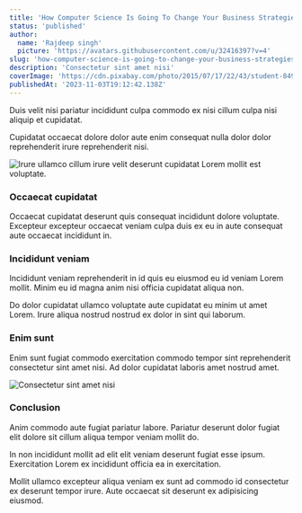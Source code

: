 ```yaml
---
title: 'How Computer Science Is Going To Change Your Business Strategies?'
status: 'published'
author:
  name: 'Rajdeep singh'
  picture: 'https://avatars.githubusercontent.com/u/32416397?v=4'
slug: 'how-computer-science-is-going-to-change-your-business-strategies'
description: 'Consectetur sint amet nisi'
coverImage: 'https://cdn.pixabay.com/photo/2015/07/17/22/43/student-849825_1280.jpg'
publishedAt: '2023-11-03T19:12:42.138Z'
---
```


Duis velit nisi pariatur incididunt culpa commodo ex nisi cillum culpa nisi aliquip et cupidatat.

Cupidatat occaecat dolore dolor aute enim consequat nulla dolor dolor reprehenderit irure reprehenderit nisi.

![Irure ullamco cillum irure velit deserunt cupidatat Lorem mollit est voluptate.](https://cdn.pixabay.com/photo/2017/02/08/17/24/fantasy-2049567_1280.jpg> "an-image-title")

### Occaecat cupidatat

Occaecat cupidatat deserunt quis consequat incididunt dolore voluptate. Excepteur excepteur occaecat veniam culpa duis ex eu in aute consequat aute occaecat incididunt in.

### Incididunt veniam

Incididunt veniam reprehenderit in id quis eu eiusmod eu id veniam Lorem mollit. Minim eu id magna anim nisi officia cupidatat aliqua non.

Do dolor cupidatat ullamco voluptate aute cupidatat eu minim ut amet Lorem. Irure aliqua nostrud nostrud ex dolor in sint qui laborum.

### Enim sunt

Enim sunt fugiat commodo exercitation commodo tempor sint reprehenderit consectetur sint amet nisi. Ad dolor cupidatat laboris amet nostrud amet.

![Consectetur sint amet nisi](https://cdn.pixabay.com/photo/2011/12/14/12/21/orion-nebula-11107_1280.jpg> "an-image-title")

### Conclusion

Anim commodo aute fugiat pariatur labore. Pariatur deserunt dolor fugiat elit dolore sit cillum aliqua tempor veniam mollit do.

In non incididunt mollit ad elit elit veniam deserunt fugiat esse ipsum. Exercitation Lorem ex incididunt officia ea in exercitation.

Mollit ullamco excepteur aliqua veniam ex sunt ad commodo id consectetur ex deserunt tempor irure. Aute occaecat sit deserunt ex adipisicing eiusmod.



